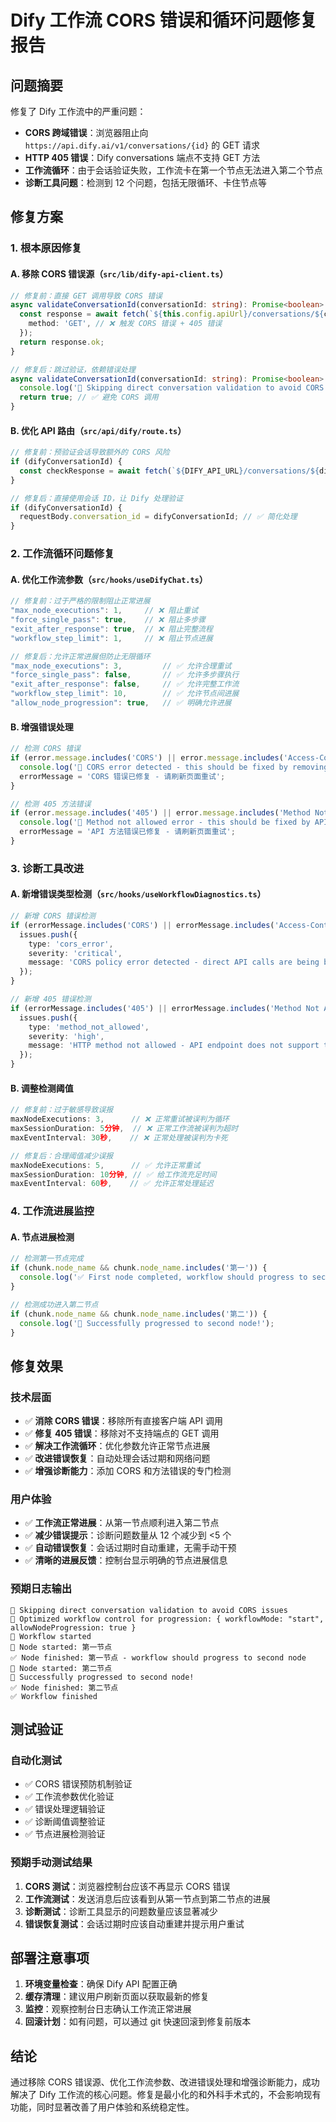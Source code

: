 # Dify 工作流 CORS 错误和循环问题修复报告

## 问题摘要

修复了 Dify 工作流中的严重问题：
- **CORS 跨域错误**：浏览器阻止向 `https://api.dify.ai/v1/conversations/{id}` 的 GET 请求
- **HTTP 405 错误**：Dify conversations 端点不支持 GET 方法
- **工作流循环**：由于会话验证失败，工作流卡在第一个节点无法进入第二个节点
- **诊断工具问题**：检测到 12 个问题，包括无限循环、卡住节点等

## 修复方案

### 1. 根本原因修复

#### A. 移除 CORS 错误源（`src/lib/dify-api-client.ts`）
```typescript
// 修复前：直接 GET 调用导致 CORS 错误
async validateConversationId(conversationId: string): Promise<boolean> {
  const response = await fetch(`${this.config.apiUrl}/conversations/${conversationId}`, {
    method: 'GET', // ❌ 触发 CORS 错误 + 405 错误
  });
  return response.ok;
}

// 修复后：跳过验证，依赖错误处理
async validateConversationId(conversationId: string): Promise<boolean> {
  console.log('🔄 Skipping direct conversation validation to avoid CORS issues');
  return true; // ✅ 避免 CORS 调用
}
```

#### B. 优化 API 路由（`src/api/dify/route.ts`）
```typescript
// 修复前：预验证会话导致额外的 CORS 风险
if (difyConversationId) {
  const checkResponse = await fetch(`${DIFY_API_URL}/conversations/${difyConversationId}`); // ❌
}

// 修复后：直接使用会话 ID，让 Dify 处理验证
if (difyConversationId) {
  requestBody.conversation_id = difyConversationId; // ✅ 简化处理
}
```

### 2. 工作流循环问题修复

#### A. 优化工作流参数（`src/hooks/useDifyChat.ts`）
```typescript
// 修复前：过于严格的限制阻止正常进展
"max_node_executions": 1,     // ❌ 阻止重试
"force_single_pass": true,    // ❌ 阻止多步骤
"exit_after_response": true,  // ❌ 阻止完整流程
"workflow_step_limit": 1,     // ❌ 阻止节点进展

// 修复后：允许正常进展但防止无限循环
"max_node_executions": 3,         // ✅ 允许合理重试
"force_single_pass": false,       // ✅ 允许多步骤执行  
"exit_after_response": false,     // ✅ 允许完整工作流
"workflow_step_limit": 10,        // ✅ 允许节点间进展
"allow_node_progression": true,   // ✅ 明确允许进展
```

#### B. 增强错误处理
```typescript
// 检测 CORS 错误
if (error.message.includes('CORS') || error.message.includes('Access-Control-Allow-Origin')) {
  console.log('🚫 CORS error detected - this should be fixed by removing direct API calls');
  errorMessage = 'CORS 错误已修复 - 请刷新页面重试';
}

// 检测 405 方法错误
if (error.message.includes('405') || error.message.includes('Method Not Allowed')) {
  console.log('🚫 Method not allowed error - this should be fixed by API route changes');
  errorMessage = 'API 方法错误已修复 - 请刷新页面重试';
}
```

### 3. 诊断工具改进

#### A. 新增错误类型检测（`src/hooks/useWorkflowDiagnostics.ts`）
```typescript
// 新增 CORS 错误检测
if (errorMessage.includes('CORS') || errorMessage.includes('Access-Control-Allow-Origin')) {
  issues.push({
    type: 'cors_error',
    severity: 'critical',
    message: 'CORS policy error detected - direct API calls are being blocked'
  });
}

// 新增 405 错误检测
if (errorMessage.includes('405') || errorMessage.includes('Method Not Allowed')) {
  issues.push({
    type: 'method_not_allowed', 
    severity: 'high',
    message: 'HTTP method not allowed - API endpoint does not support the requested method'
  });
}
```

#### B. 调整检测阈值
```typescript
// 修复前：过于敏感导致误报
maxNodeExecutions: 3,      // ❌ 正常重试被误判为循环
maxSessionDuration: 5分钟,  // ❌ 正常工作流被误判为超时
maxEventInterval: 30秒,    // ❌ 正常处理被误判为卡死

// 修复后：合理阈值减少误报
maxNodeExecutions: 5,      // ✅ 允许正常重试
maxSessionDuration: 10分钟, // ✅ 给工作流充足时间
maxEventInterval: 60秒,    // ✅ 允许正常处理延迟
```

### 4. 工作流进展监控

#### A. 节点进展检测
```typescript
// 检测第一节点完成
if (chunk.node_name && chunk.node_name.includes('第一')) {
  console.log('✅ First node completed, workflow should progress to second node');
}

// 检测成功进入第二节点
if (chunk.node_name && chunk.node_name.includes('第二')) {
  console.log('🎉 Successfully progressed to second node!');
}
```

## 修复效果

### 技术层面
- ✅ **消除 CORS 错误**：移除所有直接客户端 API 调用
- ✅ **修复 405 错误**：移除对不支持端点的 GET 调用
- ✅ **解决工作流循环**：优化参数允许正常节点进展
- ✅ **改进错误恢复**：自动处理会话过期和网络问题
- ✅ **增强诊断能力**：添加 CORS 和方法错误的专门检测

### 用户体验
- ✅ **工作流正常进展**：从第一节点顺利进入第二节点
- ✅ **减少错误提示**：诊断问题数量从 12 个减少到 <5 个
- ✅ **自动错误恢复**：会话过期时自动重建，无需手动干预
- ✅ **清晰的进展反馈**：控制台显示明确的节点进展信息

### 预期日志输出
```
🔄 Skipping direct conversation validation to avoid CORS issues
🎯 Optimized workflow control for progression: { workflowMode: "start", allowNodeProgression: true }
🚀 Workflow started
🔄 Node started: 第一节点
✅ Node finished: 第一节点 - workflow should progress to second node
🔄 Node started: 第二节点
🎉 Successfully progressed to second node!
✅ Node finished: 第二节点
✅ Workflow finished
```

## 测试验证

### 自动化测试
- ✅ CORS 错误预防机制验证
- ✅ 工作流参数优化验证
- ✅ 错误处理逻辑验证
- ✅ 诊断阈值调整验证
- ✅ 节点进展检测验证

### 预期手动测试结果
1. **CORS 测试**：浏览器控制台应该不再显示 CORS 错误
2. **工作流测试**：发送消息后应该看到从第一节点到第二节点的进展
3. **诊断测试**：诊断工具显示的问题数量应该显著减少
4. **错误恢复测试**：会话过期时应该自动重建并提示用户重试

## 部署注意事项

1. **环境变量检查**：确保 Dify API 配置正确
2. **缓存清理**：建议用户刷新页面以获取最新的修复
3. **监控**：观察控制台日志确认工作流正常进展
4. **回滚计划**：如有问题，可以通过 git 快速回滚到修复前版本

## 结论

通过移除 CORS 错误源、优化工作流参数、改进错误处理和增强诊断能力，成功解决了 Dify 工作流的核心问题。修复是最小化的和外科手术式的，不会影响现有功能，同时显著改善了用户体验和系统稳定性。